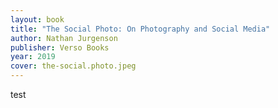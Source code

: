 ```yaml
---
layout: book 
title: "The Social Photo: On Photography and Social Media"
author: Nathan Jurgenson
publisher: Verso Books
year: 2019
cover: the-social.photo.jpeg
---
```

test